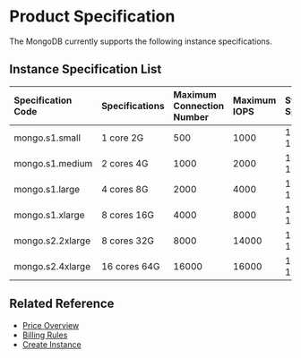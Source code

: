 # Product Specification

The MongoDB currently supports the following instance specifications.

## Instance Specification List

| Specification Code | Specifications | Maximum Connection Number | Maximum IOPS | Storage Space |
| :- | :- | :- | :- | :- |
| mongo.s1.small | 1 core 2G | 500 | 1000 | 10G-1000G |
| mongo.s1.medium | 2 cores 4G | 1000 | 2000 | 10G-1000G |
| mongo.s1.large | 4 cores 8G | 2000 | 4000 | 10G-1000G |
| mongo.s1.xlarge | 8 cores 16G | 4000 | 8000 | 10G-1000G |
| mongo.s2.2xlarge | 8 cores 32G | 8000 | 14000 | 10G-1000G |
| mongo.s2.4xlarge | 16 cores 64G | 16000 | 16000 | 10G-1000G |


## Related Reference


- [Price Overview](../Pricing/Price-Overview.md)
- [Billing Rules](../Pricing/Billing-Rules.md)
- [Create Instance](../Getting-Started/Create-Instance.md)
